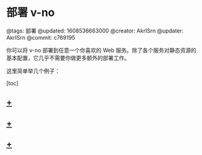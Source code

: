 # 部署 v-no

@tags: 部署
@updated: 1608536663000
@creator: AkrISrn
@updater: AkrISrn
@commit: c769195

你可以将 v-no 部署到任意一个你喜欢的 Web 服务。除了各个服务对静态资源的基本配置，它几乎不需要你做更多额外的部署工作。

这里简单举几个例子：

[toc]

## [+](/docs/deploy-to-github-pages.md)

## [+](/docs/deploy-to-iis.md)

## [+](/docs/deploy-on-node.md)
